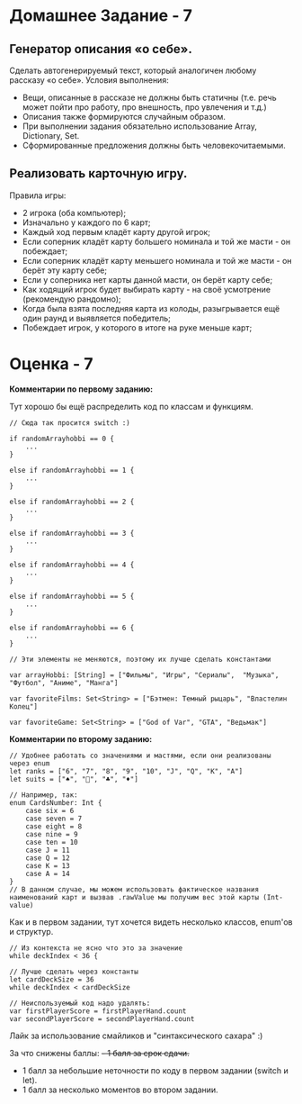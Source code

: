 # Домашнее Задание - 7
## Генератор описания «о себе».
Сделать автогенерируемый текст, который аналогичен любому рассказу «о себе».
Условия выполнения:
- Вещи, описанные в рассказе не должны быть статичны (т.е. речь может пойти про работу, про внешность, про увлечения и т.д.)
- Описания также формируются случайным образом.
- При выполнении задания обязательно использование Array, Dictionary, Set.
- Сформированные предложения должны быть человекочитаемыми.
## Реализовать карточную игру.
Правила игры:
 - 2 игрока (оба компьютер);
 - Изначально у каждого по 6 карт;
 - Каждый ход первым кладёт карту другой игрок;
 - Если соперник кладёт карту большего номинала и той же масти - он побеждает;
 - Если соперник кладёт карту меньшего номинала и той же масти - он берёт эту карту себе;
 - Если у соперника нет карты данной масти, он берёт карту себе;
 - Как ходящий игрок будет выбирать карту - на своё усмотрение (рекомендую рандомно);
 - Когда была взята последняя карта из колоды, разыгрывается ещё один раунд и выявляется победитель;
 - Побеждает игрок, у которого в итоге на руке меньше карт;

# Оценка - 7

**Комментарии по первому заданию:**

Тут хорошо бы ещё распределить код по классам и функциям.

```
// Сюда так просится switch :)

if randomArrayhobbi == 0 {
    ...
}

else if randomArrayhobbi == 1 {
    ...
}

else if randomArrayhobbi == 2 {
    ...
}

else if randomArrayhobbi == 3 {
    ...
}

else if randomArrayhobbi == 4 {
    ...
}

else if randomArrayhobbi == 5 {
    ...
}

else if randomArrayhobbi == 6 {
    ...
}
```


```
// Эти элементы не меняются, поэтому их лучше сделать константами

var arrayHobbi: [String] = ["Фильмы", "Игры", "Сериалы",  "Музыка", "Футбол", "Аниме", "Манга"]

var favoriteFilms: Set<String> = ["Бэтмен: Темный рыцарь", "Властелин Колец"]

var favoriteGame: Set<String> = ["God of Var", "GTA", "Ведьмак"]
```


**Комментарии по второму заданию:**

```
// Удобнее работать со значениями и мастями, если они реализованы через enum
let ranks = ["6", "7", "8", "9", "10", "J", "Q", "K", "A"]
let suits = ["♠️", "🖤", "♣️", "♦️"]

// Например, так:
enum CardsNumber: Int {
    case six = 6
    case seven = 7
    case eight = 8
    case nine = 9
    case ten = 10
    case J = 11
    case Q = 12
    case K = 13
    case A = 14
}
// В данном случае, мы можем использовать фактическое названия наименований карт и вызвав .rawValue мы получим вес этой карты (Int-value)
```

Как и в первом задании, тут хочется видеть несколько классов, enum'ов и структур.

```
// Из контекста не ясно что это за значение
while deckIndex < 36 {

// Лучше сделать через константы
let cardDeckSize = 36
while deckIndex < cardDeckSize
```

```
// Неиспользуемый код надо удалять:
var firstPlayerScore = firstPlayerHand.count
var secondPlayerScore = secondPlayerHand.count
```

Лайк за использование смайликов и "синтаксического сахара" :)

За что снижены баллы:
~~- 1 балл за срок сдачи.~~
- 1 балл за небольшие неточности по коду в первом задании (switch и let).
- 1 балл за несколько моментов во втором задании.
